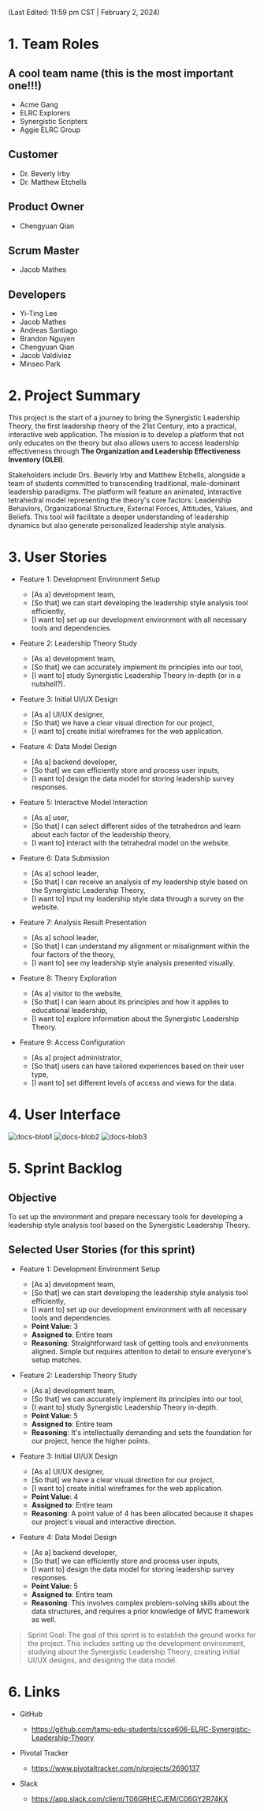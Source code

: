(Last Edited: 11:59 pm CST | February 2, 2024)
# 1. Team Roles

## A cool team name (this is the most important one!!!)
- Acme Gang
- ELRC Explorers
- Synergistic Scripters
- Aggie ELRC Group

## Customer
- Dr. Beverly Irby
- Dr. Matthew Etchells

## Product Owner
- Chengyuan Qian

## Scrum Master
- Jacob Mathes
## Developers
- Yi-Ting Lee
- Jacob Mathes
- Andreas Santiago
- Brandon Nguyen
- Chengyuan Qian
- Jacob Valdiviez
- Minseo Park

# 2. Project Summary
This project is the start of a journey to bring the Synergistic Leadership Theory, the first leadership theory of the 21st Century, into a practical, interactive web application. The mission is to develop a platform that not only educates on the theory but also allows users to access leadership effectiveness through **The Organization and Leadership Effectiveness Inventory (OLEI)**.

Stakeholders include Drs. Beverly Irby and Matthew Etchells, alongside a team of students committed to transcending traditional, male-dominant leadership paradigms. The platform will feature an animated, interactive tetrahedral model representing the theory's core factors: Leadership Behaviors, Organizational Structure, External Forces, Attitudes, Values, and Beliefs. This tool will facilitate a deeper understanding of leadership dynamics but also generate personalized leadership style analysis.

# 3. User Stories
- Feature 1: Development Environment Setup
	- [As a] development team,
	- [So that] we can start developing the leadership style analysis tool efficiently,
	- [I want to] set up our development environment with all necessary tools and dependencies.

- Feature 2: Leadership Theory Study
	- [As a] development team,
	- [So that] we can accurately implement its principles into our tool,
	- [I want to] study Synergistic Leadership Theory in-depth (or in a nutshell?).

- Feature 3: Initial UI/UX Design
	- [As a] UI/UX designer,
	- [So that] we have a clear visual direction for our project,
	- [I want to] create initial wireframes for the web application.

- Feature 4: Data Model Design
	- [As a] backend developer,
	- [So that] we can efficiently store and process user inputs,
	- [I want to] design the data model for storing leadership survey responses.

- Feature 5: Interactive Model Interaction
	- [As a] user,
	- [So that] I can select different sides of the tetrahedron and learn about each factor of the leadership theory,
	- [I want to] interact with the tetrahedral model on the website.

- Feature 6: Data Submission
	- [As a] school leader,
	- [So that] I can receive an analysis of my leadership style based on the Synergistic Leadership Theory,
	- [I want to] input my leadership style data through a survey on the website.

- Feature 7: Analysis Result Presentation
	- [As a] school leader,
	- [So that] I can understand my alignment or misalignment within the four factors of the theory,
	- [I want to] see my leadership style analysis presented visually.

- Feature 8: Theory Exploration
	- [As a] visitor to the website,
	- [So that] I can learn about its principles and how it applies to educational leadership,
	- [I want to] explore information about the Synergistic Leadership Theory.

- Feature 9: Access Configuration
	- [As a] project administrator,
	- [So that] users can have tailored experiences based on their user type,
	- [I want to] set different levels of access and views for the data.

# 4. User Interface

![docs-blob1](https://github.com/tamu-edu-students/csce606-ELRC-Synergistic-Leadership-Theory/assets/46559594/b4e5b15a-7137-4231-ba9e-851110825feb)
![docs-blob2](https://github.com/tamu-edu-students/csce606-ELRC-Synergistic-Leadership-Theory/assets/46559594/c04385a0-d74f-430e-a20a-1e927ced6866)
![docs-blob3](https://github.com/tamu-edu-students/csce606-ELRC-Synergistic-Leadership-Theory/assets/46559594/0f6590ec-fbec-4293-bdcf-42982936a3d5)

# 5. Sprint Backlog

## Objective
To set up the environment and prepare necessary tools for developing a leadership style analysis tool based on the Synergistic Leadership Theory.

## Selected User Stories (for this sprint)
- Feature 1: Development Environment Setup
	- [As a] development team,
	- [So that] we can start developing the leadership style analysis tool efficiently,
	- [I want to] set up our development environment with all necessary tools and dependencies.
	- **Point Value**: 3
	- **Assigned to**: Entire team
	- **Reasoning**: Straightforward task of getting tools and environments aligned. Simple but requires attention to detail to ensure everyone's setup matches.

- Feature 2: Leadership Theory Study
	- [As a] development team,
	- [So that] we can accurately implement its principles into our tool,
	- [I want to] study Synergistic Leadership Theory in-depth.
	- **Point Value**: 5
	- **Assigned to**: Entire team
	- **Reasoning**: It's intellectually demanding and sets the foundation for our project, hence the higher points.

- Feature 3: Initial UI/UX Design
	- [As a] UI/UX designer,
	- [So that] we have a clear visual direction for our project,
	- [I want to] create initial wireframes for the web application.
	- **Point Value**: 4
	- **Assigned to**: Entire team
	- **Reasoning**: A point value of 4 has been allocated because it shapes our project's visual and interactive direction.

- Feature 4: Data Model Design
	- [As a] backend developer,
	- [So that] we can efficiently store and process user inputs,
	- [I want to] design the data model for storing leadership survey responses.
	- **Point Value**: 5
	- **Assigned to**: Entire team
	- **Reasoning**: This involves complex problem-solving skills about the data structures, and requires a prior knowledge of MVC framework as well.

> Sprint Goal: The goal of this sprint is to establish the ground works for the project. This includes setting up the development environment, studying about the Synergistic Leadership Theory, creating initial UI/UX designs, and designing the data model.

# 6. Links
- GitHub
  - https://github.com/tamu-edu-students/csce606-ELRC-Synergistic-Leadership-Theory	

- Pivotal Tracker
  - https://www.pivotaltracker.com/n/projects/2690137

- Slack
  - https://app.slack.com/client/T06GRHECJEM/C06GY2R74KX
